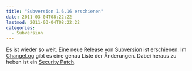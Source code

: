 ```yaml
---
title: "Subversion 1.6.16 erschienen"
date: 2011-03-04T08:22:22
lastmod: 2011-03-04T08:22:22
categories:
  - Subversion
---
```

Es ist wieder so weit. Eine neue Release von <a href="http://subversion.apache.org">Subversion</a> ist erschienen. Im <a href="http://svn.apache.org/repos/asf/subversion/tags/1.6.16/CHANGES">ChangeLog</a> gibt es eine genau Liste der Änderungen. Dabei heraus zu heben ist ein <a href="http://subversion.apache.org/security/CVE-2011-0715-advisory.txt">Security Patch</a>.
